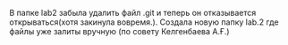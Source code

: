 В папке lab2 забыла удалить файл .git  и теперь он отказывается открываться(хотя закинула вовремя.)﻿. Создала новую папку lab.2 где файлы уже залиты вручную (по совету Келгенбаева А.Ғ.)
